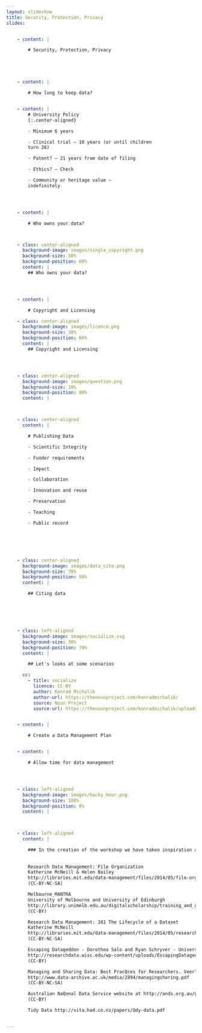 ```yaml
---
layout: slideshow
title: Security, Protection, Privacy
slides:


    - content: |

        # Security, Protection, Privacy





    - content: |

        # How long to keep data?


    - content: |
        # University Policy
        {:.center-aligned}

        - Minimum 6 years

        - Clinical trial – 10 years (or until children
        turn 26)

        - Patent? – 21 years from date of filing

        - Ethics? – Check

        - Community or heritage value –
        indefinitely




    - content: |

        # Who owns your data?



    - class: center-aligned
      background-image: images/single_copyright.png
      background-size: 50%
      background-position: 60%
      content: |
        ## Who owns your data?




    - content: |

        # Copyright and Licensing

    - class: center-aligned
      background-image: images/licence.png
      background-size: 30%
      background-position: 60%
      content: |
        ## Copyright and Licensing




    - class: center-aligned
      background-image: images/question.png
      background-size: 10%
      background-position: 80%
      content: |



    - class: center-aligned
      content: |

        # Publishing Data

        - Scientific Integrity

        - Funder requirements

        - Impact

        - Collaboration

        - Innovation and reuse

        - Preservation

        - Teaching

        - Public record






    - class: center-aligned
      background-image: images/data_cite.png
      background-size: 70%
      background-position: 50%
      content: |

        ## Citing data






    - class: left-aligned
      background-image: images/socialize.svg
      background-size: 30%
      background-position: 70%
      content: |

        ## Let's looks at some scenarios

      cc:
        - title: socialize
          licence: CC-BY
          author: Konrad Michalik
          author-url: https://thenounproject.com/konradmichalik/
          source: Noun Project
          source-url: https://thenounproject.com/konradmichalik/uploads/?i=62507


    - content: |

        # Create a Data Management Plan


    - content: |

        # Allow time for data management




    - class: left-aligned
      background-image: images/hacky_hour.png
      background-size: 100%
      background-position: 0%
      content: |

        

    - class: left-aligned
      content: |

        ### In the creation of the workshop we have taken inspiration and adapted some ideas and materials from a number of existing resources.
        
       
        Research Data Management: File Organization 
        Katherine McNeill & Helen Bailey
        http://libraries.mit.edu/data-management/files/2014/05/file-organizaQon-july2014.pdf
        (CC-BY-NC-SA)

        Melbourne_MANTRA
        University of Melbourne and University of Edinburgh
        http://library.unimelb.edu.au/digitalscholarship/training_and_outreach/mantra2
        (CC-BY)

        Research Data Management: 101 The Lifecycle of a Dataset
        Katherine McNeill
        http://libraries.mit.edu/data-management/files/2014/05/research-data-management-iap2014.pdf
        (CC-BY-NC-SA)

        Escaping Datageddon - Dorothea Salo and Ryan Schryver - University of Wisconsin
        http://researchdata.wisc.edu/wp-content/uploads/EscapingDatageddon1.pdf
        (CC-BY)

        Managing and Sharing Data: Best PracQces for Researchers. Veerle Van den Eynden, Louise CorQ, Ma#hew Woollard and Libby Bishop
        http://www.data-archive.ac.uk/media/2894/managingsharing.pdf
        (CC-BY-NC-SA)

        Australian NaQonal Data Service website at http://ands.org.au/guides/data-citaQon-awareness.html Accessed 8 December 2015
        (CC-BY)

        Tidy Data http://vita.had.co.nz/papers/Qdy-data.pdf


---
```


